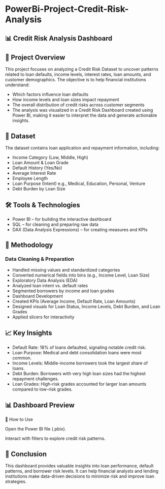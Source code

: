 # PowerBi-Project-Credit-Risk-Analysis
## 📊  Credit Risk Analysis Dashboard
## 📌 Project Overview

This project focuses on analyzing a Credit Risk Dataset to uncover patterns related to loan defaults, income levels, interest rates, loan amounts, and customer demographics.
The objective is to help financial institutions understand:

*  Which factors influence loan defaults
*   How income levels and loan sizes impact repayment
*   The overall distribution of credit risks across customer segments
*   The analysis was visualized in a Credit Risk Dashboard created using Power BI, making it easier to interpret the data and generate actionable insights.

## 📂 Dataset

The dataset contains loan application and repayment information, including:

* Income Category (Low, Middle, High)
* Loan Amount & Loan Grade
* Default History (Yes/No)
* Average Interest Rate
* Employee Length
* Loan Purpose (Intent) e.g., Medical, Education, Personal, Venture
* Debt Burden by Loan Size

## 🛠 Tools & Technologies

* Power BI – for building the interactive dashboard
* SQL – for cleaning and preparing raw data
* DAX (Data Analysis Expressions) – for creating measures and KPIs

## 🔎 Methodology

### Data Cleaning & Preparation

* Handled missing values and standardized categories
*  Converted numerical fields into bins (e.g., Income Level, Loan Size)
* Exploratory Data Analysis (EDA)
* Analyzed loan intent vs. default rates
* Segmented borrowers by income and loan grades
* Dashboard Development
* Created KPIs (Average Income, Default Rate, Loan Amounts)
* Designed visuals for Loan Status, Income Levels, Debt Burden, and Loan Grades
* Applied slicers for interactivity

## 📈 Key Insights

* Default Rate: 18% of loans defaulted, signaling notable credit risk.
* Loan Purpose: Medical and debt consolidation loans were most common.
* Income Levels: Middle-income borrowers took the largest share of loans.
* Debt Burden: Borrowers with very high loan sizes had the highest repayment challenges.
* Loan Grades: High-risk grades accounted for larger loan amounts compared to low-risk grades.

## 📊 Dashboard Preview

🚀 How to Use


Open the Power BI file (.pbix).

Interact with filters to explore credit risk patterns.

## 📌 Conclusion

This dashboard provides valuable insights into loan performance, default patterns, and borrower risk levels.
It can help financial analysts and lending institutions make data-driven decisions to minimize risk and improve loan strategies.
